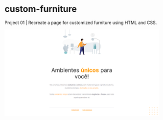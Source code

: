 # custom-furniture

Project 01 | Recreate a page for customized furniture using HTML and CSS.

![Projeto "Custom Furniture"](https://github.com/FabianoLXS/customFurniture/blob/main/assets/custom-furniture.png)
